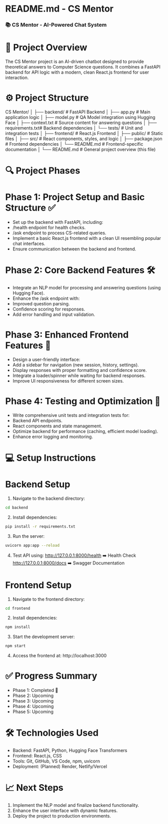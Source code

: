 # README.md - CS Mentor
### 📚 CS Mentor - AI-Powered Chat System

# 📝 Project Overview
The CS Mentor project is an AI-driven chatbot designed to provide theoretical answers to Computer Science questions. It combines a FastAPI backend for API logic with a modern, clean React.js frontend for user interaction.


# ⚙️ Project Structure
CS Mentor/
│
├── backend/            # FastAPI Backend
│   ├── app.py          # Main application logic
│   ├── model.py        # QA Model integration using Hugging Face
│   ├── context.txt     # Source content for answering questions
│   ├── requirements.txt# Backend dependencies
│   └── tests/          # Unit and integration tests
│
├── frontend/           # React.js Frontend
│   ├── public/         # Static files
│   ├── src/            # React components, styles, and logic
│   ├── package.json    # Frontend dependencies
│   └── README.md       # Frontend-specific documentation
│
└── README.md           # General project overview (this file)

# 🔍 Project Phases
# Phase 1: Project Setup and Basic Structure ✅
* Set up the backend with FastAPI, including:
* /health endpoint for health checks.
* /ask endpoint to process CS-related queries.
* Implement a basic React.js frontend with a clean UI resembling popular chat interfaces.
* Ensure communication between the backend and frontend.

# Phase 2: Core Backend Features 🛠️
* Integrate an NLP model for processing and answering questions (using Hugging Face).
* Enhance the /ask endpoint with:
* Improved question parsing.
* Confidence scoring for responses.
* Add error handling and input validation.

# Phase 3: Enhanced Frontend Features 🎨
* Design a user-friendly interface:
* Add a sidebar for navigation (new session, history, settings).
* Display responses with proper formatting and confidence score.
* Integrate a loader/spinner while waiting for backend responses.
* Improve UI responsiveness for different screen sizes.

# Phase 4: Testing and Optimization 🧪
* Write comprehensive unit tests and integration tests for:
* Backend API endpoints.
* React components and state management.
* Optimize backend for performance (caching, efficient model loading).
* Enhance error logging and monitoring.

# 💻 Setup Instructions
# Backend Setup
1. Navigate to the backend directory:
```bash
cd backend
```
2. Install dependencies:
```bash
pip install -r requirements.txt
```
3. Run the server:
```bash
uvicorn app:app --reload
```
4. Test API using:
http://127.0.0.1:8000/health ➡️ Health Check
http://127.0.0.1:8000/docs ➡️ Swagger Documentation

# Frontend Setup
1. Navigate to the frontend directory:
```bash
cd frontend
```
2. Install dependencies:
```bash
npm install
```
3. Start the development server:
```bash
npm start
```
4. Access the frontend at:
http://localhost:3000

# ✅ Progress Summary
* Phase 1: Completed 🎉
* Phase 2: Upcoming
* Phase 3: Upcoming
* Phase 4: Upcoming
* Phase 5: Upcoming

# 🛠️ Technologies Used
* Backend: FastAPI, Python, Hugging Face Transformers
* Frontend: React.js, CSS
* Tools: Git, GitHub, VS Code, npm, uvicorn
* Deployment: (Planned) Render, Netlify/Vercel

# 📈 Next Steps
1. Implement the NLP model and finalize backend functionality.
2. Enhance the user interface with dynamic features.
3. Deploy the project to production environments.

